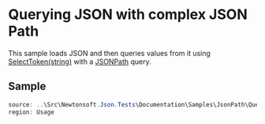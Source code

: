 ﻿# Querying JSON with complex JSON Path

This sample loads JSON and then queries values from it using [SelectToken(string)](/api/newtonsoft/json/linq/jtoken/#method-selecttoken) with a [JSONPath](http://stackoverflow.com/tags/jsonpath) query.

## Sample

```csharp Usage
source: ..\Src\Newtonsoft.Json.Tests\Documentation\Samples\JsonPath\QueryJsonSelectTokenJsonPath.cs
region: Usage
```
